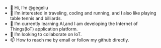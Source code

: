 - 👋 Hi, I’m @gegeliu
- 👀 I’m interested in traveling, coding and running, and I also like playing table tennis and billiards.
- 🌱 I’m currently learning AI,and I am developing the Internet of Things(IoT) application platform.
- 💞️ I’m looking to collaborate on IoT.
- 📫 How to reach me by email or follow my github directly.

<!---
gegeliu/gegeliu is a ✨ special ✨ repository because its `README.md` (this file) appears on your GitHub profile.
You can click the Preview link to take a look at your changes.
--->

